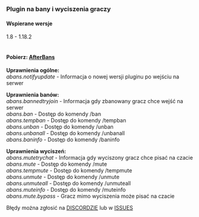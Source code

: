 ### Plugin na bany i wyciszenia graczy

#### Wspierane wersje
1.8 - 1.18.2
<br><br>
#### Pobierz: [AfterBans](https://github.com/aftermc/AfterBans/releases) <br>
**Uprawnienia ogólne:**<br>
_abans.notifyupdate_ - Informacja o nowej wersji pluginu po wejściu na serwer

**Uprawnienia banów:**<br>
_abans.bannedtryjoin_ - Informacja gdy zbanowany gracz chce wejść na serwer<br>
_abans.ban_ - Dostęp do komendy /ban<br>
_abans.tempban_ - Dostęp do komendy /tempban<br>
_abans.unban_ - Dostęp do komendy /unban<br>
_abans.unbanall_ - Dostęp do komendy /unbanall<br>
_abans.baninfo_ - Dostęp do komendy /baninfo<br>
  
**Uprawnienia wyciszeń:**<br>
_abans.mutetrychat_ - Informacja gdy wyciszony gracz chce pisać na czacie<br>
_abans.mute_ - Dostęp do komendy /mute<br>
_abans.tempmute_ - Dostęp do komendy /tempmute<br>
_abans.unmute_ - Dostęp do komendy /unmute<br>
_abans.unmuteall_ - Dostęp do komendy /unmuteall<br>
_abans.muteinfo_ - Dostęp do komendy /muteinfo<br>
_abans.mute.bypass_ - Gracz mimo wyciszenia może pisać na czacie<br>

Błędy można zgłosić na [DISCORDZIE](https://dc.aftermc.pl) lub w [ISSUES](https://github.com/aftermc/AfterBans/issues)
